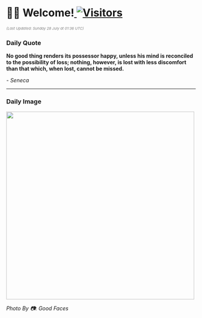 <h1>👋🏽 Welcome!<a href="https://github.com/OmitNomis/"> <img src="https://visitor-badge.laobi.icu/badge?page_id=OmitNomis" alt="Visitors"></a></h1>

<i><p style="font-size: 0.6rem; color:gray">(Last Updated: Sunday 28 July at 01:36 UTC)</p></i>

<h3> Daily Quote </h3>
<b><p>No good thing renders its possessor happy, unless his mind is reconciled to the possibility of loss; nothing, however, is lost with less discomfort than that which, when lost, cannot be missed.</p></b>
<i><caption style="font-size: 0.8rem; color:gray;">- Seneca</caption></i>


<hr>

<h3>Daily Image</h3>
<a href="https://images.unsplash.com/photo-1721152839659-dabbacabd5d6?crop=entropy&cs=srgb&fm=jpg&ixid=M3w2MjM3MzF8MHwxfHJhbmRvbXx8fHx8fHx8fDE3MjIxMzA1ODJ8&ixlib=rb-4.0.3&q=85" target="_blank"><img style="height:500px;" src=https://images.unsplash.com/photo-1721152839659-dabbacabd5d6?crop=entropy&cs=srgb&fm=jpg&ixid=M3w2MjM3MzF8MHwxfHJhbmRvbXx8fHx8fHx8fDE3MjIxMzA1ODJ8&ixlib=rb-4.0.3&q=85"/></a>

<i><caption style="font-size: 0.8rem; color:gray;"> Photo By 📷: Good Faces</caption></i>
